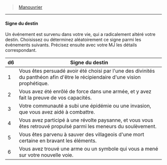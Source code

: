 ﻿---
!BackgroundSpecialtyItem
Table: >+
  |d6|Signe du destin|

  |---|---|

  |1|Vous êtes persuadé avoir été choisi par <!--br-->l'une des divinités du panthéon afin d'être le <!--br-->récipiendaire d'une vision prophétique.|

  |2|Vous avez été enrôlé de force dans une armée, <!--br-->et y avez fait la preuve de vos capacités.|

  |3|Votre communauté a subi une épidémie ou une <!--br-->invasion, que vous avez aidé à combattre.|

  |4|Vous avez participé à une révolte paysanne, <!--br-->et vous vous êtes retrouvé propulsé parmi les <!--br-->meneurs du soulèvement.|

  |5|Vous êtes parvenu à sauver des villageois d'une <!--br-->mort certaine en bravant les éléments.|

  |6|Vous avez trouvé une arme ou un symbole qui <!--br-->vous a mené sur votre nouvelle voie.|

Id: background_manouvrier_hd.md#signe-du-destin
ParentLink: background_manouvrier_hd.md#manouvrier
Name: Signe du destin
ParentName: Manouvrier
NameLevel: 4
Attributes: {}
AttributesDictionary: >+
  {}

Description: >+
  Un événement est survenu dans votre vie, qui a radicalement altéré votre destin. Choisissez ou déterminez aléatoirement ce signe parmi les événements suivants. Précisez ensuite avec votre MJ les détails correspondant.

---
> [Manouvrier](hd_background_manouvrier.md)

---

#### Signe du destin

Un événement est survenu dans votre vie, qui a radicalement altéré votre destin. Choisissez ou déterminez aléatoirement ce signe parmi les événements suivants. Précisez ensuite avec votre MJ les détails correspondant.

|d6|Signe du destin|
|---|---|
|1|Vous êtes persuadé avoir été choisi par l'une des divinités du panthéon afin d'être le récipiendaire d'une vision prophétique.|
|2|Vous avez été enrôlé de force dans une armée, et y avez fait la preuve de vos capacités.|
|3|Votre communauté a subi une épidémie ou une invasion, que vous avez aidé à combattre.|
|4|Vous avez participé à une révolte paysanne, et vous vous êtes retrouvé propulsé parmi les meneurs du soulèvement.|
|5|Vous êtes parvenu à sauver des villageois d'une mort certaine en bravant les éléments.|
|6|Vous avez trouvé une arme ou un symbole qui vous a mené sur votre nouvelle voie.|


